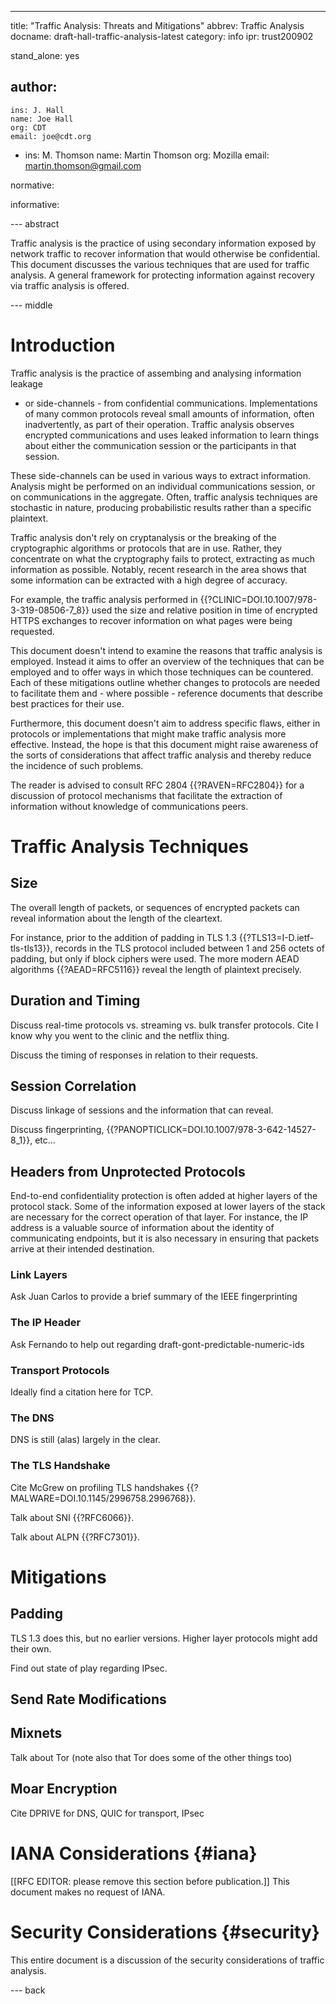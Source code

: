 ---
title: "Traffic Analysis: Threats and Mitigations"
abbrev: Traffic Analysis
docname: draft-hall-traffic-analysis-latest
category: info
ipr: trust200902

stand_alone: yes

author:
 -
    ins: J. Hall
    name: Joe Hall
    org: CDT
    email: joe@cdt.org
 -
    ins: M. Thomson
    name: Martin Thomson
    org: Mozilla
    email: martin.thomson@gmail.com

normative:

informative:

--- abstract

Traffic analysis is the practice of using secondary information exposed by
network traffic to recover information that would otherwise be confidential.
This document discusses the various techniques that are used for traffic
analysis.  A general framework for protecting information against recovery via
traffic analysis is offered.


--- middle

# Introduction

Traffic analysis is the practice of assembing and analysing information leakage
- or side-channels - from confidential communications.  Implementations of many
common protocols reveal small amounts of information, often inadvertently, as
part of their operation.  Traffic analysis observes encrypted communications and
uses leaked information to learn things about either the communication session
or the participants in that session.

These side-channels can be used in various ways to extract information.
Analysis might be performed on an individual communications session, or on
communications in the aggregate.  Often, traffic analysis techniques are
stochastic in nature, producing probabilistic results rather than a specific
plaintext.

Traffic analysis don't rely on cryptanalysis or the breaking of the
cryptographic algorithms or protocols that are in use.  Rather, they concentrate
on what the cryptography fails to protect, extracting as much information as
possible.  Notably, recent research in the area shows that some information can
be extracted with a high degree of accuracy.

For example, the traffic analysis performed in
{{?CLINIC=DOI.10.1007/978-3-319-08506-7_8}} used the size and relative position
in time of encrypted HTTPS exchanges to recover information on what pages were
being requested.

This document doesn't intend to examine the reasons that traffic analysis is
employed.  Instead it aims to offer an overview of the techniques that can be
employed and to offer ways in which those techniques can be countered.  Each of
these mitigations outline whether changes to protocols are needed to facilitate
them and - where possible - reference documents that describe best practices for
their use.

Furthermore, this document doesn't aim to address specific flaws, either in
protocols or implementations that might make traffic analysis more effective.
Instead, the hope is that this document might raise awareness of the sorts of
considerations that affect traffic analysis and thereby reduce the incidence of
such problems.

The reader is advised to consult RFC 2804 {{?RAVEN=RFC2804}} for a discussion of
protocol mechanisms that facilitate the extraction of information without
knowledge of communications peers.


# Traffic Analysis Techniques

## Size

The overall length of packets, or sequences of encrypted packets can reveal
information about the length of the cleartext.

For instance, prior to the addition of padding in TLS 1.3
{{?TLS13=I-D.ietf-tls-tls13}}, records in the TLS protocol included between 1
and 256 octets of padding, but only if block ciphers were used.  The more modern
AEAD algorithms {{?AEAD=RFC5116}} reveal the length of plaintext precisely.



## Duration and Timing

Discuss real-time protocols vs. streaming vs. bulk transfer protocols.  Cite I
know why you went to the clinic and the netflix thing.

Discuss the timing of responses in relation to their requests.


## Session Correlation

Discuss linkage of sessions and the information that can reveal.

Discuss fingerprinting, {{?PANOPTICLICK=DOI.10.1007/978-3-642-14527-8_1}},
etc...


## Headers from Unprotected Protocols

End-to-end confidentiality protection is often added at higher layers of the
protocol stack.  Some of the information exposed at lower layers of the stack
are necessary for the correct operation of that layer.  For instance, the IP
address is a valuable source of information about the identity of communicating
endpoints, but it is also necessary in ensuring that packets arrive at their
intended destination.

### Link Layers

Ask Juan Carlos to provide a brief summary of the IEEE fingerprinting

### The IP Header

Ask Fernando to help out regarding draft-gont-predictable-numeric-ids

### Transport Protocols

Ideally find a citation here for TCP.

### The DNS

DNS is still (alas) largely in the clear.

### The TLS Handshake

Cite McGrew on profiling TLS handshakes {{?MALWARE=DOI.10.1145/2996758.2996768}}.

Talk about SNI {{?RFC6066}}.

Talk about ALPN {{?RFC7301}}.


# Mitigations

## Padding

TLS 1.3 does this, but no earlier versions.  Higher layer protocols might add their own.

Find out state of play regarding IPsec.

## Send Rate Modifications

## Mixnets

Talk about Tor (note also that Tor does some of the other things too)

## Moar Encryption

Cite DPRIVE for DNS, QUIC for transport, IPsec


# IANA Considerations {#iana}

\[\[RFC EDITOR: please remove this section before publication.]]
This document makes no request of IANA.

# Security Considerations {#security}

This entire document is a discussion of the security considerations of traffic
analysis.

--- back
